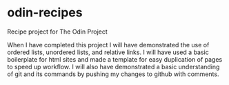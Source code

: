 # odin-recipes
Recipe project for The Odin Project

When I have completed this project I will have demonstrated the use of ordered lists, unordered lists, and relative links. 
I will have used a basic boilerplate for html sites and made a template for easy duplication of pages to speed up workflow.
I will also have demonstrated a basic understanding of git and its commands by pushing my changes to github with comments.